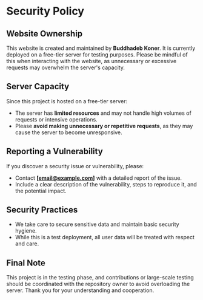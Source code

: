 # Security Policy

## Website Ownership

This website is created and maintained by **Buddhadeb Koner**. It is currently deployed on a free-tier server for testing purposes. Please be mindful of this when interacting with the website, as unnecessary or excessive requests may overwhelm the server's capacity.

## Server Capacity

Since this project is hosted on a free-tier server:
- The server has **limited resources** and may not handle high volumes of requests or intensive operations.
- Please **avoid making unnecessary or repetitive requests**, as they may cause the server to become unresponsive.

## Reporting a Vulnerability

If you discover a security issue or vulnerability, please:
- Contact **[email@example.com]** with a detailed report of the issue.
- Include a clear description of the vulnerability, steps to reproduce it, and the potential impact.

## Security Practices

- We take care to secure sensitive data and maintain basic security hygiene.
- While this is a test deployment, all user data will be treated with respect and care.

## Final Note

This project is in the testing phase, and contributions or large-scale testing should be coordinated with the repository owner to avoid overloading the server. Thank you for your understanding and cooperation.

